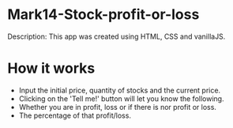 # Mark14-Stock-profit-or-loss

Description: This app was created using HTML, CSS and vanillaJS.

# How it works

* Input the initial price, quantity of stocks and the current price.
* Clicking on the 'Tell me!' button will let you know the following.
* Whether you are in profit, loss or if there is nor profit or loss.
* The percentage of that profit/loss.

